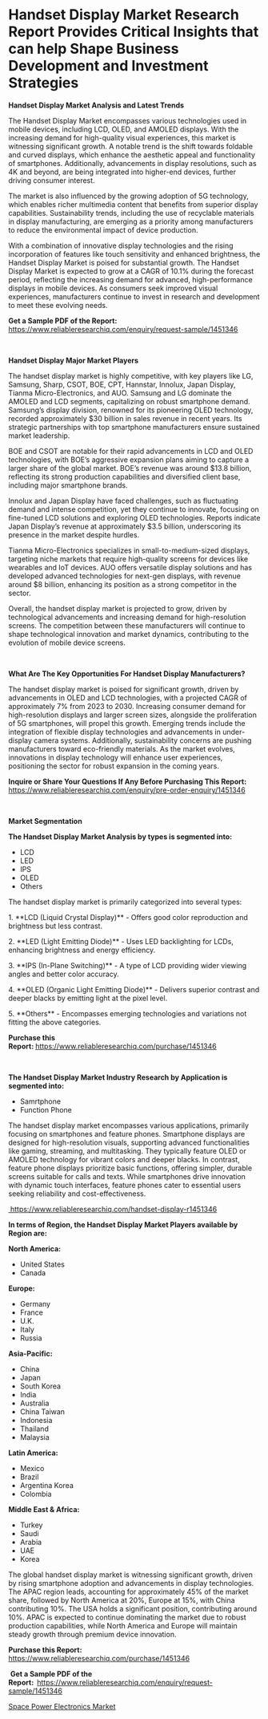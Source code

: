 <p><h1>Handset Display Market Research Report Provides Critical Insights that can help Shape Business Development and Investment Strategies</h1></p><p><strong>Handset Display Market Analysis and Latest Trends</strong></p>
<p><p>The Handset Display Market encompasses various technologies used in mobile devices, including LCD, OLED, and AMOLED displays. With the increasing demand for high-quality visual experiences, this market is witnessing significant growth. A notable trend is the shift towards foldable and curved displays, which enhance the aesthetic appeal and functionality of smartphones. Additionally, advancements in display resolutions, such as 4K and beyond, are being integrated into higher-end devices, further driving consumer interest.</p><p>The market is also influenced by the growing adoption of 5G technology, which enables richer multimedia content that benefits from superior display capabilities. Sustainability trends, including the use of recyclable materials in display manufacturing, are emerging as a priority among manufacturers to reduce the environmental impact of device production.</p><p>With a combination of innovative display technologies and the rising incorporation of features like touch sensitivity and enhanced brightness, the Handset Display Market is poised for substantial growth. The Handset Display Market is expected to grow at a CAGR of 10.1% during the forecast period, reflecting the increasing demand for advanced, high-performance displays in mobile devices. As consumers seek improved visual experiences, manufacturers continue to invest in research and development to meet these evolving needs.</p></p>
<p><strong>Get a Sample PDF of the Report:&nbsp;</strong> <a href="https://www.reliableresearchiq.com/enquiry/request-sample/1451346?utm_campaign=2333&utm_medium=2&utm_source=Github&utm_content=ia&utm_term=06042025&utm_id=handset-display">https://www.reliableresearchiq.com/enquiry/request-sample/1451346</a></p>
<p>&nbsp;</p>
<p><strong>Handset Display Major Market Players</strong></p>
<p><p>The handset display market is highly competitive, with key players like LG, Samsung, Sharp, CSOT, BOE, CPT, Hannstar, Innolux, Japan Display, Tianma Micro-Electronics, and AUO. Samsung and LG dominate the AMOLED and LCD segments, capitalizing on robust smartphone demand. Samsung’s display division, renowned for its pioneering OLED technology, recorded approximately $30 billion in sales revenue in recent years. Its strategic partnerships with top smartphone manufacturers ensure sustained market leadership.</p><p>BOE and CSOT are notable for their rapid advancements in LCD and OLED technologies, with BOE’s aggressive expansion plans aiming to capture a larger share of the global market. BOE’s revenue was around $13.8 billion, reflecting its strong production capabilities and diversified client base, including major smartphone brands.</p><p>Innolux and Japan Display have faced challenges, such as fluctuating demand and intense competition, yet they continue to innovate, focusing on fine-tuned LCD solutions and exploring OLED technologies. Reports indicate Japan Display’s revenue at approximately $3.5 billion, underscoring its presence in the market despite hurdles.</p><p>Tianma Micro-Electronics specializes in small-to-medium-sized displays, targeting niche markets that require high-quality screens for devices like wearables and IoT devices. AUO offers versatile display solutions and has developed advanced technologies for next-gen displays, with revenue around $8 billion, enhancing its position as a strong competitor in the sector.</p><p>Overall, the handset display market is projected to grow, driven by technological advancements and increasing demand for high-resolution screens. The competition between these manufacturers will continue to shape technological innovation and market dynamics, contributing to the evolution of mobile device screens.</p></p>
<p>&nbsp;</p>
<p><strong>What Are The Key Opportunities For Handset Display Manufacturers?</strong></p>
<p><p>The handset display market is poised for significant growth, driven by advancements in OLED and LCD technologies, with a projected CAGR of approximately 7% from 2023 to 2030. Increasing consumer demand for high-resolution displays and larger screen sizes, alongside the proliferation of 5G smartphones, will propel this growth. Emerging trends include the integration of flexible display technologies and advancements in under-display camera systems. Additionally, sustainability concerns are pushing manufacturers toward eco-friendly materials. As the market evolves, innovations in display technology will enhance user experiences, positioning the sector for robust expansion in the coming years.</p></p>
<p><strong>Inquire or Share Your Questions If Any Before Purchasing This Report:</strong> <a href="https://www.reliableresearchiq.com/enquiry/pre-order-enquiry/1451346?utm_campaign=2333&utm_medium=2&utm_source=Github&utm_content=ia&utm_term=06042025&utm_id=handset-display">https://www.reliableresearchiq.com/enquiry/pre-order-enquiry/1451346</a></p>
<p>&nbsp;</p>
<p><strong>Market Segmentation</strong></p>
<p><strong>The Handset Display Market Analysis by types is segmented into:</strong></p>
<p><ul><li>LCD</li><li>LED</li><li>IPS</li><li>OLED</li><li>Others</li></ul></p>
<p><p>The handset display market is primarily categorized into several types: </p><p>1. **LCD (Liquid Crystal Display)** - Offers good color reproduction and brightness but less contrast. </p><p>2. **LED (Light Emitting Diode)** - Uses LED backlighting for LCDs, enhancing brightness and energy efficiency. </p><p>3. **IPS (In-Plane Switching)** - A type of LCD providing wider viewing angles and better color accuracy. </p><p>4. **OLED (Organic Light Emitting Diode)** - Delivers superior contrast and deeper blacks by emitting light at the pixel level. </p><p>5. **Others** - Encompasses emerging technologies and variations not fitting the above categories.</p></p>
<p><strong>Purchase this Report:&nbsp;</strong><a href="https://www.reliableresearchiq.com/purchase/1451346?utm_campaign=2333&utm_medium=2&utm_source=Github&utm_content=ia&utm_term=06042025&utm_id=handset-display">https://www.reliableresearchiq.com/purchase/1451346</a></p>
<p>&nbsp;</p>
<p><strong>The Handset Display Market Industry Research by Application is segmented into:</strong></p>
<p><ul><li>Samrtphone</li><li>Function Phone</li></ul></p>
<p><p>The handset display market encompasses various applications, primarily focusing on smartphones and feature phones. Smartphone displays are designed for high-resolution visuals, supporting advanced functionalities like gaming, streaming, and multitasking. They typically feature OLED or AMOLED technology for vibrant colors and deeper blacks. In contrast, feature phone displays prioritize basic functions, offering simpler, durable screens suitable for calls and texts. While smartphones drive innovation with dynamic touch interfaces, feature phones cater to essential users seeking reliability and cost-effectiveness.</p></p>
<p><a href="https://www.reliableresearchiq.com/handset-display-r1451346?utm_campaign=2333&utm_medium=2&utm_source=Github&utm_content=ia&utm_term=06042025&utm_id=handset-display">&nbsp;https://www.reliableresearchiq.com/handset-display-r1451346</a></p>
<p><strong>In terms of Region, the Handset Display Market Players available by Region are:</strong></p>
<p>
    <p> <strong> North America: </strong>
        <ul>
            <li>United States</li>
            <li>Canada</li>
        </ul>
        </p> 
    <p> <strong> Europe: </strong>
        <ul>
            <li>Germany</li>
            <li>France</li>
            <li>U.K.</li>
            <li>Italy</li>
            <li>Russia</li>
        </ul>
        </p> 
    <p> <strong> Asia-Pacific: </strong>
        <ul>
            <li>China</li>
            <li>Japan</li>
            <li>South Korea</li>
            <li>India</li>
            <li>Australia</li>
            <li>China Taiwan</li>
            <li>Indonesia</li>
            <li>Thailand</li>
            <li>Malaysia</li>
        </ul>
        </p> 
    <p> <strong> Latin America: </strong>
        <ul>
            <li>Mexico</li>
            <li>Brazil</li>
            <li>Argentina Korea</li>
            <li>Colombia</li>
        </ul>
        </p> 
    <p> <strong> Middle East & Africa: </strong>
        <ul>
            <li>Turkey</li>
            <li>Saudi</li>
            <li>Arabia</li>
            <li>UAE</li>
            <li>Korea</li>
        </ul>
    </p>
    </p>
<p><p>The global handset display market is witnessing significant growth, driven by rising smartphone adoption and advancements in display technologies. The APAC region leads, accounting for approximately 45% of the market share, followed by North America at 20%, Europe at 15%, with China contributing 10%. The USA holds a significant position, contributing around 10%. APAC is expected to continue dominating the market due to robust production capabilities, while North America and Europe will maintain steady growth through premium device innovation.</p></p>
<p><strong>Purchase this Report: </strong><a href="https://www.reliableresearchiq.com/purchase/1451346?utm_campaign=2333&utm_medium=2&utm_source=Github&utm_content=ia&utm_term=06042025&utm_id=handset-display">https://www.reliableresearchiq.com/purchase/1451346</a></p>
<p>&nbsp;<strong>Get a Sample PDF of the Report:&nbsp;&nbsp;</strong><a href="https://www.reliableresearchiq.com/enquiry/request-sample/1451346?utm_campaign=2333&utm_medium=2&utm_source=Github&utm_content=ia&utm_term=06042025&utm_id=handset-display">https://www.reliableresearchiq.com/enquiry/request-sample/1451346</a></p>
<p><strong></strong></p>
<p><p><a href="https://github.com/yankimber90yankim/Market-Research-Report-List-1/blob/main/space-power-electronics-market.md?utm_campaign=2333&utm_medium=2&utm_source=Github&utm_content=ia&utm_term=06042025&utm_id=handset-display">Space Power Electronics Market</a></p></p>